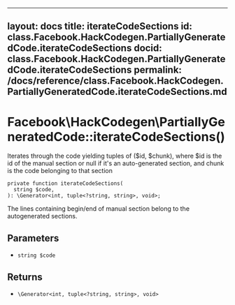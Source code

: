 
***

layout: docs
title: iterateCodeSections
id: class.Facebook.HackCodegen.PartiallyGeneratedCode.iterateCodeSections
docid: class.Facebook.HackCodegen.PartiallyGeneratedCode.iterateCodeSections
permalink: /docs/reference/class.Facebook.HackCodegen.PartiallyGeneratedCode.iterateCodeSections.md
---







# Facebook\\HackCodegen\\PartiallyGeneratedCode::iterateCodeSections()




Iterates through the code yielding tuples of ($id, $chunk), where
$id is the id of the manual section or null if it's an auto-generated
section, and chunk is the code belonging to that section




``` Hack
private function iterateCodeSections(
  string $code,
): \Generator<int, tuple<?string, string>, void>;
```




The lines containing begin/end of manual section belong to the
autogenerated sections.




## Parameters




* ` string $code `




## Returns




- ` \Generator<int, tuple<?string, string>, void> `